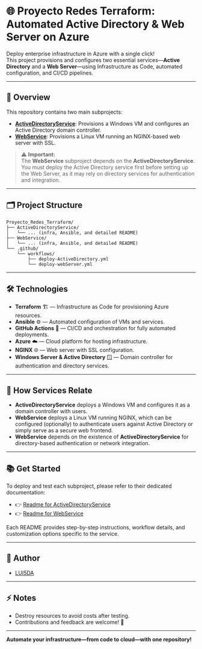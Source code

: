 
# 🌐 Proyecto Redes Terraform: Automated Active Directory & Web Server on Azure

Deploy enterprise infrastructure in Azure with a single click!  
This project provisions and configures two essential services—**Active Directory** and a **Web Server**—using Infrastructure as Code, automated configuration, and CI/CD pipelines.

---

## 🚀 Overview

This repository contains two main subprojects:

- **[ActiveDirectoryService](./ActiveDirectoryService/README.md)**: Provisions a Windows VM and configures an Active Directory domain controller.
- **[WebService](./WebService/README.md)**: Provisions a Linux VM running an NGINX-based web server with SSL.

> ⚠️ **Important:**  
> The **WebService** subproject depends on the **ActiveDirectoryService**.  
> You must deploy the Active Directory service first before setting up the Web Server, as it may rely on directory services for authentication and integration.

---

## 🗂️ Project Structure

```
Proyecto_Redes_Terraform/
├── ActiveDirectoryService/
│   └── ... (infra, Ansible, and detailed README)
├── WebService/
│   └── ... (infra, Ansible, and detailed README)
└── .github/
    └── workflows/
        ├── deploy-ActiveDirectory.yml
        └── deploy-webServer.yml
```

---

## 🛠️ Technologies

- **Terraform** 🏗️ — Infrastructure as Code for provisioning Azure resources.
- **Ansible** ⚙️ — Automated configuration of VMs and services.
- **GitHub Actions** 🤖 — CI/CD and orchestration for fully automated deployments.
- **Azure** ☁️ — Cloud platform for hosting infrastructure.
- **NGINX** 🌐 — Web server with SSL configuration.
- **Windows Server & Active Directory** 🪟 — Domain controller for authentication and directory services.

---

## 🔗 How Services Relate

- **ActiveDirectoryService** deploys a Windows VM and configures it as a domain controller with users.
- **WebService** deploys a Linux VM running NGINX, which can be configured (optionally) to authenticate users against Active Directory or simply serve as a secure web frontend.
- **WebService** depends on the existence of **ActiveDirectoryService** for directory-based authentication or network integration.

---

## 📚 Get Started

To deploy and test each subproject, please refer to their dedicated documentation:

- 👉 [Readme for ActiveDirectoryService](./ActiveDirectoryService/README.md)
- 👉 [Readme for WebService](./WebService/README.md)

Each README provides step-by-step instructions, workflow details, and customization options specific to the service.

---

## 👤 Author

- [LUI5DA](https://github.com/LUI5DA)

---

## ⚡ Notes

- Destroy resources to avoid costs after testing.
- Contributions and feedback are welcome! 🌟

---

**Automate your infrastructure—from code to cloud—with one repository!**
